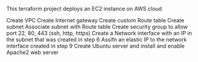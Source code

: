 This terraform project deploys an EC2 instance on AWS cloud

Create VPC
Create Internet gateway
Create custom Route table
Create subnet
Associate subnet with Route table
Create security group to allow port 22, 80, 443 (ssh, http, https)
Create a Network interface with an IP in the subnet that was created in step 6
Assifn an elastic IP to the network interface created in step 9
Create Ubuntu server and install and enable Apache2 web server